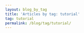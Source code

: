 ```yaml
---
layout: blog_by_tag
title: 'Articles by tag: tutorial'
tag: tutorial
permalink: /blog/tag/tutorial/
---
```


